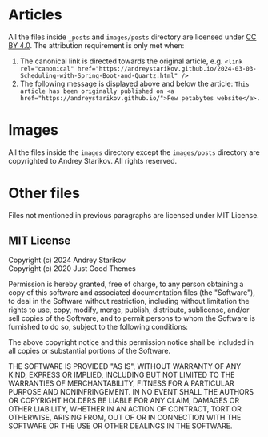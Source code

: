 # Articles

All the files inside `_posts` and `images/posts` directory are licensed under
[CC BY 4.0](https://creativecommons.org/licenses/by/4.0/). The attribution requirement is only met when:

1. The canonical link is directed towards the original article, e.g.
   `<link rel="canonical" href="https://andreystarikov.github.io/2024-03-03-Scheduling-with-Spring-Boot-and-Quartz.html" />`
2. The following message is displayed above and below the article:
   `This article has been originally published on <a href="https://andreystarikov.github.io/">Few petabytes website</a>.`

# Images

All the files inside the `images` directory except the `images/posts` directory are copyrighted to Andrey Starikov. All rights reserved.

# Other files

Files not mentioned in previous paragraphs are licensed under MIT License.

## MIT License

Copyright (c) 2024 Andrey Starikov  
Copyright (c) 2020 Just Good Themes

Permission is hereby granted, free of charge, to any person obtaining a copy
of this software and associated documentation files (the "Software"), to deal
in the Software without restriction, including without limitation the rights
to use, copy, modify, merge, publish, distribute, sublicense, and/or sell
copies of the Software, and to permit persons to whom the Software is
furnished to do so, subject to the following conditions:

The above copyright notice and this permission notice shall be included in all
copies or substantial portions of the Software.

THE SOFTWARE IS PROVIDED "AS IS", WITHOUT WARRANTY OF ANY KIND, EXPRESS OR
IMPLIED, INCLUDING BUT NOT LIMITED TO THE WARRANTIES OF MERCHANTABILITY,
FITNESS FOR A PARTICULAR PURPOSE AND NONINFRINGEMENT. IN NO EVENT SHALL THE
AUTHORS OR COPYRIGHT HOLDERS BE LIABLE FOR ANY CLAIM, DAMAGES OR OTHER
LIABILITY, WHETHER IN AN ACTION OF CONTRACT, TORT OR OTHERWISE, ARISING FROM,
OUT OF OR IN CONNECTION WITH THE SOFTWARE OR THE USE OR OTHER DEALINGS IN THE
SOFTWARE.
